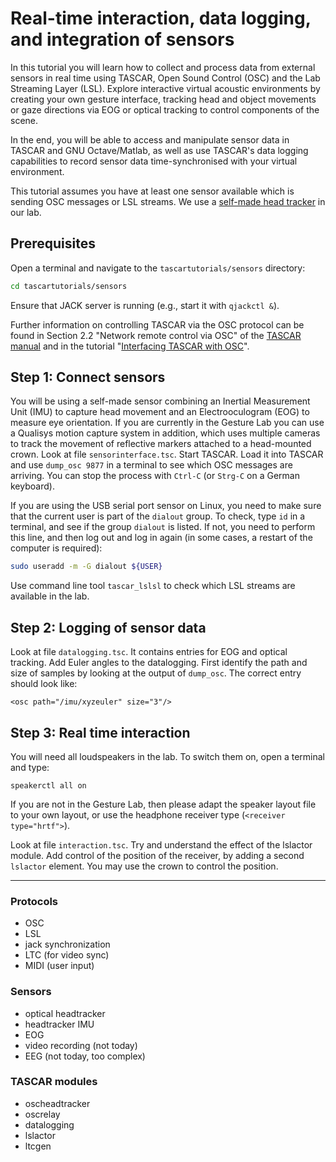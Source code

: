 # Real-time interaction, data logging, and integration of sensors

In this tutorial you will learn how to collect and process data from external sensors in real time using TASCAR, Open Sound Control (OSC) and the Lab Streaming Layer (LSL). Explore interactive virtual acoustic environments by creating your own gesture interface, tracking head and object movements or gaze directions via EOG or optical tracking to control components of the scene.

In the end, you will be able to access and manipulate sensor data in TASCAR and GNU Octave/Matlab, as well as use TASCAR's data logging capabilities to record sensor data time-synchronised with your virtual environment.

This tutorial assumes you have at least one sensor available which is sending OSC messages or LSL streams. We use a [self-made head tracker](https://github.com/gisogrimm/headtracker) in our lab.


## Prerequisites

Open a terminal and navigate to the `tascartutorials/sensors` directory:
```bash
cd tascartutorials/sensors
```
Ensure that JACK server is running (e.g., start it with `qjackctl &`).

Further information on controlling TASCAR via the OSC protocol can be found in Section 2.2 "Network remote control via OSC" of the [TASCAR manual](https://www.tascar.org/manual.pdf) and in the tutorial "[Interfacing TASCAR with OSC](../oscif/README.md)".


## Step 1: Connect sensors

You will be using a self-made sensor combining an Inertial Measurement Unit (IMU) to capture head movement and an Electrooculogram (EOG) to measure eye orientation. If you are currently in the Gesture Lab you can use a Qualisys motion capture system in addition, which uses multiple cameras to track the movement of reflective markers attached to a head-mounted crown. Look at file `sensorinterface.tsc`. Start TASCAR. Load it into TASCAR and use `dump_osc 9877` in a terminal to see which OSC messages are arriving. You can stop the process with `Ctrl-C` (or `Strg-C` on a German keyboard).

If you are using the USB serial port sensor on Linux, you need to make sure that the current user is part of the `dialout` group. To check, type `id` in a terminal, and see if the group `dialout` is listed. If not, you need to perform this line, and then log out and log in again (in some cases, a restart of the computer is required):
```bash
sudo useradd -m -G dialout ${USER}
```

Use command line tool `tascar_lslsl` to check which LSL streams are available in the lab.

## Step 2: Logging of sensor data

Look at file `datalogging.tsc`. It contains entries for EOG and optical tracking. Add Euler angles to the datalogging. First identify the path and size of samples by looking at the output of `dump_osc`. The correct entry should look like:

```
<osc path="/imu/xyzeuler" size="3"/>
```

## Step 3: Real time interaction

You will need all loudspeakers in the lab. To switch them on, open a terminal and type:
```
speakerctl all on
```
If you are not in the Gesture Lab, then please adapt the speaker layout file to your own layout, or use the headphone receiver type (`<receiver type="hrtf">`).

Look at file `interaction.tsc`. Try and understand the effect of the lslactor module. Add control of the position of the receiver, by adding a second `lslactor` element. You may use the crown to control the position.

---

### Protocols

- OSC
- LSL
- jack synchronization
- LTC (for video sync)
- MIDI (user input)

### Sensors

- optical headtracker
- headtracker IMU
- EOG
- video recording (not today)
- EEG (not today, too complex)


### TASCAR modules

- oscheadtracker
- oscrelay
- datalogging
- lslactor
- ltcgen
